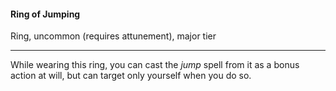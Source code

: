 #### Ring of Jumping

Ring, uncommon (requires attunement), major tier

---

While wearing this ring, you can cast the *jump* spell from it as a bonus action at will, but can target only yourself when you do so.



